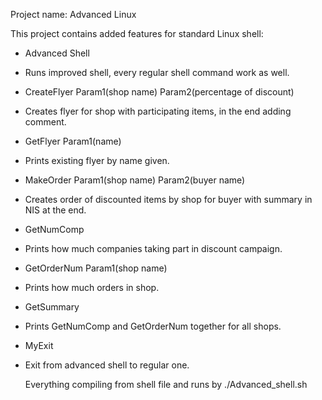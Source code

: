 Project name: Advanced Linux

This project contains added features for standard Linux shell:

- Advanced Shell
+ Runs improved shell, every regular shell command work as well.

- CreateFlyer Param1(shop name) Param2(percentage of discount)
+ Creates flyer for shop with participating items, in the end adding comment.

- GetFlyer Param1(name)
+ Prints existing flyer by name given.

- MakeOrder Param1(shop name) Param2(buyer name)
+ Creates order of discounted items by shop for buyer with summary in NIS at the end.

- GetNumComp
+ Prints how much companies taking part in discount campaign.

- GetOrderNum Param1(shop name)
+ Prints how much orders in shop.

- GetSummary
+ Prints GetNumComp and GetOrderNum together for all shops.

- MyExit
+ Exit from advanced shell to regular one.

  Everything compiling from shell file and runs by ./Advanced_shell.sh 
